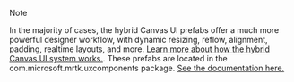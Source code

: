 > [!NOTE]
> In the majority of cases, the hybrid Canvas UI prefabs offer a much more powerful designer workflow, with dynamic resizing, reflow, alignment, padding, realtime layouts, and more. [Learn more about how the hybrid Canvas UI system works.](../../../mrtk3-uxcore/packages/uxcore/canvas-ui.md). These prefabs are located in the com.microsoft.mrtk.uxcomponents package. [See the documentation here.](../../../mrtk3-uxcomponents/packages/uxcomponents/overview.md)